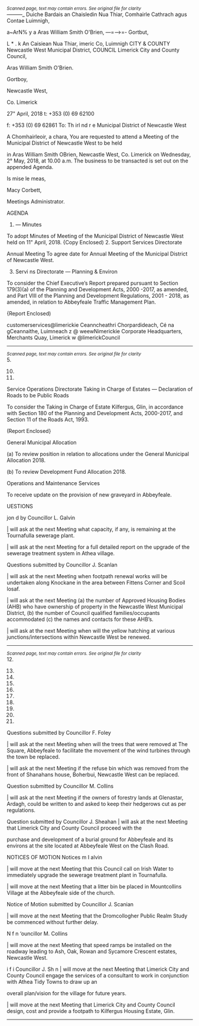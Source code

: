 *<small>Scanned page, text may contain errors. See original file for clarity</small>*  
_——_—_ Duiche Bardais an Chaisledin Nua Thiar,
Comhairle Cathrach agus Contae Luimnigh,

a~ArN% y a Aras William Smith O'Brien,
—=—>=- Gortbut,

L * . k An Caisiean Nua Thiar,
imeric Co, Luimnigh
CITY & COUNTY Newcastle West Municipal District,
COUNCIL Limerick City and County Council,

Aras William Smith O'Brien.

Gortboy,

Newcastle West,

Co. Limerick

27" April, 2018 t: +353 (0) 69 62100

f: +353 (0) 69 62861
To: Th irl nd r e Municipal District of Newcastle West

A Chomhairleoir, a chara,
You are requested to attend a Meeting of the Municipal District of Newcastle West to be held

in Aras William Smith OBrien, Newcastle West, Co. Limerick on Wednesday, 2° May, 2018,
at 10.00 a.m. The business to be transacted is set out on the appended Agenda.

Is mise le meas,

Macy Corbett,

Meetings Administrator.

AGENDA

1. — Minutes

To adopt Minutes of Meeting of the Municipal District of Newcastle West held on 11"
April, 2018.
{Copy Enclosed)
2. Support Services Directorate

Annual Meeting
To agree date for Annual Meeting of the Municipal District of Newcastle West.

3. Servi ns Directorate — Planning & Environ

To consider the Chief Executive’s Report prepared pursuant to Section 179(3)(a) of the
Planning and Development Acts, 2000 -2017, as amended, and Part VIII of the Planning
and Development Regulations, 2001 - 2018, as amended, in relation to Abbeyfeale
Traffic Management Plan.

{Report Enclosed)

customerservices@limerickie
Ceanncheathri Chorpardideach, Cé na gCeannaithe, Luimneach z @ weewNimerickie
Corporate Headquarters, Merchants Quay, Limerick w @limerickCouncil

---
*<small>Scanned page, text may contain errors. See original file for clarity</small>*  
5.

10.

11.

Service Operations Directorate
Taking in Charge of Estates — Declaration of Roads to be Public Roads

To consider the Taking in Charge of Estate Kilfergus, Glin, in accordance with Section
180 of the Planning and Development Acts, 2000-2017, and Section 11 of the Roads
Act, 1993.

(Report Enclosed}

General Municipal Allocation

(a) To review position in relation to allocations under the General Municipal
Allocation 2018.

(b) To review Development Fund Allocation 2018.

Operations and Maintenance Services

To receive update on the provision of new graveyard in Abbeyfeale.

UESTIONS

jon d by Councillor L. Galvin

| will ask at the next Meeting what capacity, if any, is remaining at the Tournafulla
sewerage plant.

| will ask at the next Meeting for a full detailed report on the upgrade of the sewerage
treatment system in Athea village.

Questions submitted by Councillor J. Scanlan

| will ask at the next Meeting when footpath renewal works will be undertaken along
Knockane in the area between Fittens Corner and Scoil losaf.

| will ask at the next Meeting (a) the number of Approved Housing Bodies (AHB) who
have ownership of property in the Newcastle West Municipal District, (b) the number
of Council qualified families/occupants accommodated (c) the names and contacts for
these AHB’s.

| will ask at the next Meeting when will the yellow hatching at various
junctions/intersections within Newcastle West be renewed.

---
*<small>Scanned page, text may contain errors. See original file for clarity</small>*  
12.

13.

14.

15.

16.

17.

18.

19.

20.

21.

Questions submitted by Councillor F. Foley

| will ask at the next Meeting when will the trees that were removed at The Square,
Abbeyfeale to facilitate the movement of the wind turbines through the town be
replaced.

| will ask at the next Meeting if the refuse bin which was removed from the front of
Shanahans house, Boherbui, Newcastle West can be replaced.

Question submitted by Councillor M. Collins

| will ask at the next Meeting if the owners of forestry lands at Glenastar, Ardagh, could
be written to and asked to keep their hedgerows cut as per regulations.

Question submitted by Councillor J. Sheahan
| will ask at the next Meeting that Limerick City and County Council proceed with the

purchase and development of a burial ground for Abbeyfeale and its environs at the
site located at Abbeyfeale West on the Clash Road.

NOTICES OF MOTION
Notices m I alvin

| will move at the next Meeting that this Council call on Irish Water to immediately
upgrade the sewerage treatment plant in Tournafulla.

| will move at the next Meeting that a litter bin be placed in Mountcollins Village at
the Abbeyfeale side of the church.

Notice of Motion submitted by Councillor J. Scanian

| will move at the next Meeting that the Dromcollogher Public Realm Study be
commenced without further delay.

N f n ‘ouncillor M. Collins

| will move at the next Meeting that speed ramps be installed on the roadway leading
to Ash, Oak, Rowan and Sycamore Crescent estates, Newcastle West.

i f i Councillor J. Sh n
| will move at the next Meeting that Limerick City and County Council engage the
services of a consultant to work in conjunction with Athea Tidy Towns to draw up an

overall plan/vision for the village for future years.

| will move at the next Meeting that Limerick City and County Council design, cost and
provide a footpath to Kilfergus Housing Estate, Glin.

---
